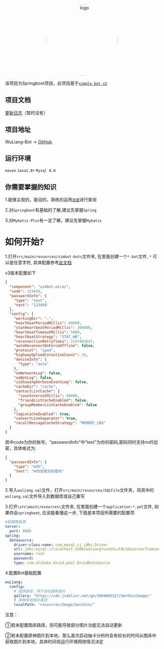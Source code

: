 <div align="center">
    <img src="http://gchat.qpic.cn/gchatpic_new/2094085327/2083469072-2384229104-54123951E638DEFCE53F8A296AFF9012/0?term&#61;3" alt="logo" style="width:233px ;height:233px;border-radius:50%"/>
    <p>
</div>


该项目为Springboot项目，此项目基于[`simple bot v2`](https://github.com/ForteScarlet/simpler-robot/tree/v2-dev)

## 项目文档

[更新日志](WuLiang-Bot更新日志.md)（暂时没有）

## 项目地址

WuLiang-Bot ->
[GitHub](https://github.com/2094085327/WuLiang-Bot)

## 运行环境

`maven` `Java1.8+` `Mysql 8.0 `

## 你需要掌握的知识

1.能够主观的，能动的，熟练的运用[`百度`](https://www.baidu.com)进行查询

2.对`Springboot`有基础的了解,建议先掌握`Spring`

3.对`Mybatis-Plus`有一定了解，建议先掌握`Mybatis`

# 如何开始?

1.打开`src/main/resources/simbot-bots`文件夹, 在里面创建一个`*.bot`文件, `*`
可以是任意字符, 具体配置参考[此文档](https://www.yuque.com/simpler-robot/simpler-robot-doc/fk6o3e#iUKbX)

v3版本配置如下

```json
{
  "component": "simbot.mirai",
  "code": 123456,
  "passwordInfo": {
    "type": "text",
    "text": "123456"
  },
  "config": {
    "workingDir": ".",
    "heartbeatPeriodMillis": 60000,
    "statHeartbeatPeriodMillis": 300000,
    "heartbeatTimeoutMillis": 5000,
    "heartbeatStrategy": "STAT_HB",
    "reconnectionRetryTimes": 2147483647,
    "autoReconnectOnForceOffline": false,
    "protocol": "ipad",
    "highwayUploadCoroutineCount": 16,
    "deviceInfo": {
      "type": "auto"
    },
    "noNetworkLog": false,
    "noBotLog": false,
    "isShowingVerboseEventLog": false,
    "cacheDir": "cache",
    "contactListCache": {
      "saveIntervalMillis": 60000,
      "friendListCacheEnabled": false,
      "groupMemberListCacheEnabled": false
    },
    "loginCacheEnabled": true,
    "convertLineSeparator": true,
    "recallMessageCacheStrategy": "MEMORY_LRU"
  }
}
```

其中code为你的账号，"passwordInfo"中"text"为你的密码,密码同时支持md5加密，具体格式为:

```json
{
  "passwordInfo": {
    "type": "md5",
    "text": "md5加密后的密码"
  }
}
```

2.导入`wuliang.sql`文件，打开`src/main/resources/SQLFile`文件夹，将其中的`wuliang.sql`文件导入到数据库或自己重写

3.打开`\src\main\resources\`文件夹, 在里面创建一个`application-*.yml`文件, 如果你会`springboot`, 应该能看懂这一步, 下面是本项目所需要的配置项

```yaml
#配置数据源
server:
  port: 8080
spring:
  datasource:
    driver-class-name: com.mysql.cj.jdbc.Driver
    url: jdbc:mysql://localhost:3306/wuliang?useSSL=FALSE&serverTimezone=UTC
    username: root
    password:
    type: com.alibaba.druid.pool.DruidDataSource 
```

4.配置Bot基础配置

```yaml
wuLiang:
  config:
    # 图床路径，用于自动更新图片
    gallery: "https://cdn.jsdelivr.net/gh/2094085327/GenShinImage/"
    # 原神本地图片路径
    localPath: "resources/Image/Genshin/"
```

注意：

①若未配置图床路径，则可能导致部分图片功能无法自动更新

②若未配置原神图片到本地，那么首次启动抽卡分析时会有较长的时间从图床中获取图片到本地，具体时间视运行环境网络情况决定